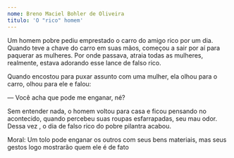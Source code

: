 ```yaml
---
nome: Breno Maciel Bohler de Oliveira
titulo: 'O "rico" homem'
---
```


Um homem pobre pediu emprestado o carro do amigo rico por um dia. Quando teve a chave do carro em suas mãos, começou a sair por aí para paquerar as mulheres. Por onde passava, atraia todas as mulheres, realmente, estava adorando esse lance de falso rico.

Quando encostou para puxar assunto com uma mulher, ela olhou para o carro, olhou para ele e falou:

— Você acha que pode me enganar, né?

Sem entender nada, o homem voltou para casa e ficou pensando no acontecido, quando percebeu suas roupas esfarrapadas, seu mau odor. Dessa vez , o dia de falso rico do pobre pilantra acabou.

Moral: Um tolo pode enganar os outros com seus bens materiais, mas seus gestos logo mostrarão quem ele é de fato